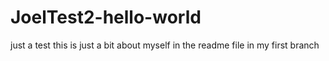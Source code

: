 # JoelTest2-hello-world
just a test
this is just a bit about myself in the readme file in my first branch
